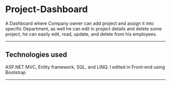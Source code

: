 # Project-Dashboard
A Dashboard where Company owner can add project and assign it into specific Department, as well he can edit in project details and delete some project, he can easily edit, read, update, and delete from his employees.
****
## Technologies used
ASP.NET MVC, Entity framework, SQL, and LINQ.
I edited in Front-end using Bootstrap
***

